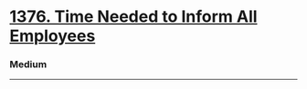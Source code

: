 # [1376. Time Needed to Inform All Employees](https://leetcode.com/problems/time-needed-to-inform-all-employees/)
### Medium
---
